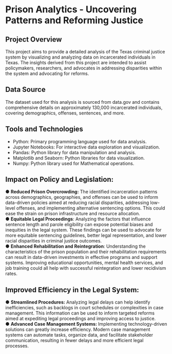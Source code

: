 # Prison Analytics - Uncovering Patterns and Reforming Justice

## Project Overview
This project aims to provide a detailed analysis of the Texas criminal justice system by visualizing and analyzing data on incarcerated individuals in Texas. The insights derived from this project are intended to assist policymakers, researchers, and advocates in addressing disparities within the system and advocating for reforms.

## Data Source
The dataset used for this analysis is sourced from data.gov and contains comprehensive details on approximately 130,000 incarcerated individuals, covering demographics, offenses, sentences, and more.

## Tools and Technologies
* Python: Primary programming language used for data analysis.
* Jupyter Notebooks: For interactive data exploration and visualization.
* Pandas: Python library for data manipulation and analysis.
* Matplotlib and Seaborn: Python libraries for data visualization.
* Numpy: Python library used for Mathematical operations.

## Impact on Policy and Legislation:<br>

● **Reduced Prison Overcrowding:** The identified incarceration patterns across demographics, geographies, and offenses can be used to inform data-driven policies aimed at reducing racial disparities, addressing low-level offenses, and implementing alternative sentencing options. This could ease the strain on prison infrastructure and resource allocation.<br>
● **Equitable Legal Proceedings**: Analyzing the factors that influence sentence length and parole eligibility can expose potential biases and inequities in the legal system. These findings can be used to advocate for more equitable sentencing guidelines, better legal representation, and lower racial disparities in criminal justice outcomes.<br>
● **Enhanced Rehabilitation and Reintegration**: Understanding the characteristics of the prison population and their rehabilitation requirements can result in data-driven investments in effective programs and support systems. Improving educational opportunities, mental health services, and job training could all help with successful reintegration and lower recidivism rates.<br>

## Improved Efficiency in the Legal System:<br>

● **Streamlined Procedures:** Analyzing legal delays can help identify inefficiencies, such as backlogs in court schedules or complexities in case management. This information can be used to inform targeted reforms aimed at expediting legal proceedings and improving access to justice.<br>
● **Advanced Case Management Systems:** Implementing technology-driven solutions can greatly increase efficiency. Modern case management systems can automate tasks, organize data, and facilitate stakeholder communication, resulting in fewer delays and more efficient legal processes.




